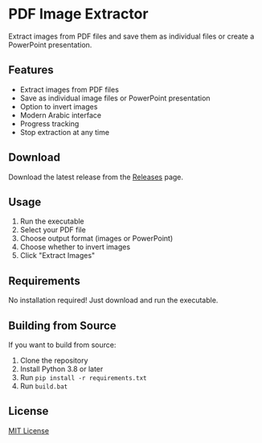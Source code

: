 # PDF Image Extractor

Extract images from PDF files and save them as individual files or create a PowerPoint presentation.

## Features

- Extract images from PDF files
- Save as individual image files or PowerPoint presentation
- Option to invert images
- Modern Arabic interface
- Progress tracking
- Stop extraction at any time

## Download

Download the latest release from the [Releases](../../releases) page.

## Usage

1. Run the executable
2. Select your PDF file
3. Choose output format (images or PowerPoint)
4. Choose whether to invert images
5. Click "Extract Images"

## Requirements

No installation required! Just download and run the executable.

## Building from Source

If you want to build from source:

1. Clone the repository
2. Install Python 3.8 or later
3. Run `pip install -r requirements.txt`
4. Run `build.bat`

## License

[MIT License](LICENSE)
